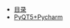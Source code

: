<!-- python/_sidebar.md -->

* [目录](【2】学习/python/)
* [PyQT5+Pycharm](C:/SynologyDrive/NoteBooks/【2】学习/Python/PyQT5+Pycharm.md)

